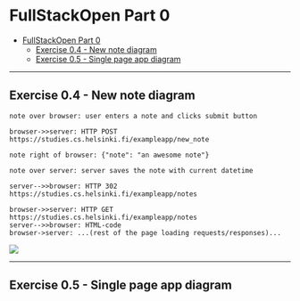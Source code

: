 # FullStackOpen Part 0

- [FullStackOpen Part 0](#fullstackopen-part-0)
  - [ Exercise 0.4 - New note diagram](#-exercise-04---new-note-diagram)
  - [ Exercise 0.5 - Single page app diagram](#-exercise-05---single-page-app-diagram)

---

## <a name="04"></a> Exercise 0.4 - New note diagram

```
note over browser: user enters a note and clicks submit button

browser->>server: HTTP POST https://studies.cs.helsinki.fi/exampleapp/new_note

note right of browser: {"note": "an awesome note"}

note over server: server saves the note with current datetime

server-->>browser: HTTP 302 https://studies.cs.helsinki.fi/exampleapp/notes

browser->>server: HTTP GET https://studies.cs.helsinki.fi/exampleapp/notes
server-->>browser: HTML-code
browser->server: ...(rest of the page loading requests/responses)...
```

[![](https://mermaid.ink/img/pako:eNqVUk1r3DAQ_SuDTi1k7azdbhIfcmpoDy0NZI-GMpbGtlhbcjXSbsPi_17J-9EeSiEYZDx-8968pzkKaRWJSjD9DGQkfdLYORxrY6wnsHty0Dh7YHIVhHgCGU-OAWEBoFEgBy13DByaUXtogvfW1PE5960eH-O5TwRftttneP7-soXe-4mrPGcflCbOJGc9DazNTmetzukXjtNAOE25ocOPJJUYF0mnu96Dbf_MdazFghAV1AIN4IHYjgSn4nztXNxcZjm9gXFPDL4_oeGgfQ8yOBdtgkJPXo-L9Am-imausoub8rZ4i5mowf_J5vPT9u1s_xzt29dVutm_lC5CWZa9c8RLhMn3hB3BYFFp04FLa8Ce84iYbKTm9xEvbsRIbkSt4qYcawMx59g6niNX6Ha1qM0ccRi8fXk1UlTeBboRYUopnrdKVC0OfK0-Ke2tuxbTDBQ_j8K_TmknO80-UkprWt2lenBDLF8CSr-zLl5YaDJpx5y16tH5fv-wyTfF5h6LkjZ3JX4sSyWb9cN9W3xYt-rudl2gmOf5N6S5D7g?type=png)](https://mermaid.live/edit#pako:eNqVUk1r3DAQ_SuDTi1k7azdbhIfcmpoDy0NZI-GMpbGtlhbcjXSbsPi_17J-9EeSiEYZDx-8968pzkKaRWJSjD9DGQkfdLYORxrY6wnsHty0Dh7YHIVhHgCGU-OAWEBoFEgBy13DByaUXtogvfW1PE5960eH-O5TwRftttneP7-soXe-4mrPGcflCbOJGc9DazNTmetzukXjtNAOE25ocOPJJUYF0mnu96Dbf_MdazFghAV1AIN4IHYjgSn4nztXNxcZjm9gXFPDL4_oeGgfQ8yOBdtgkJPXo-L9Am-imausoub8rZ4i5mowf_J5vPT9u1s_xzt29dVutm_lC5CWZa9c8RLhMn3hB3BYFFp04FLa8Ce84iYbKTm9xEvbsRIbkSt4qYcawMx59g6niNX6Ha1qM0ccRi8fXk1UlTeBboRYUopnrdKVC0OfK0-Ke2tuxbTDBQ_j8K_TmknO80-UkprWt2lenBDLF8CSr-zLl5YaDJpx5y16tH5fv-wyTfF5h6LkjZ3JX4sSyWb9cN9W3xYt-rudl2gmOf5N6S5D7g)

---

## <a name="05"></a> Exercise 0.5 - Single page app diagram
